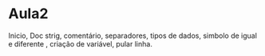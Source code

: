 # Aula2
Inicio, Doc strig, comentário, separadores, tipos de dados, simbolo de igual e diferente , criação de variável, pular linha.
